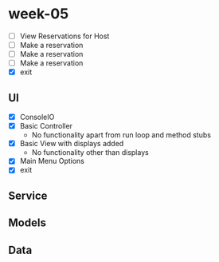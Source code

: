 # week-05
- [ ] View Reservations for Host
- [ ] Make a reservation
- [ ] Make a reservation
- [ ] Make a reservation
- [x] exit
## UI
- [x] ConsoleIO
- [x] Basic Controller
  - No functionality apart from run loop and method stubs
- [x] Basic View with displays added
  - No functionality other than displays
- [x] Main Menu Options
- [x] exit

## Service

## Models

## Data
  
